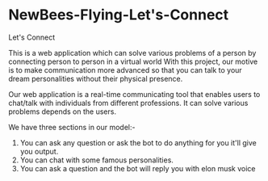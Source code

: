 # NewBees-Flying-Let's-Connect
Let's Connect

This is a web application which can solve various problems of a person by connecting person to person in a virtual world
With this project, our motive is to make communication more advanced so that you can talk to your dream personalities without their physical presence.

Our web application is a real-time communicating tool that enables users to chat/talk with individuals from different professions. It can solve various problems depends on the users.

We have three sections in our model:-
1. You can ask any question or ask the bot to do anything for you it'll give you output.
2. You can chat with some famous personalities.
3. You can ask a question and the bot will reply you with elon musk voice
